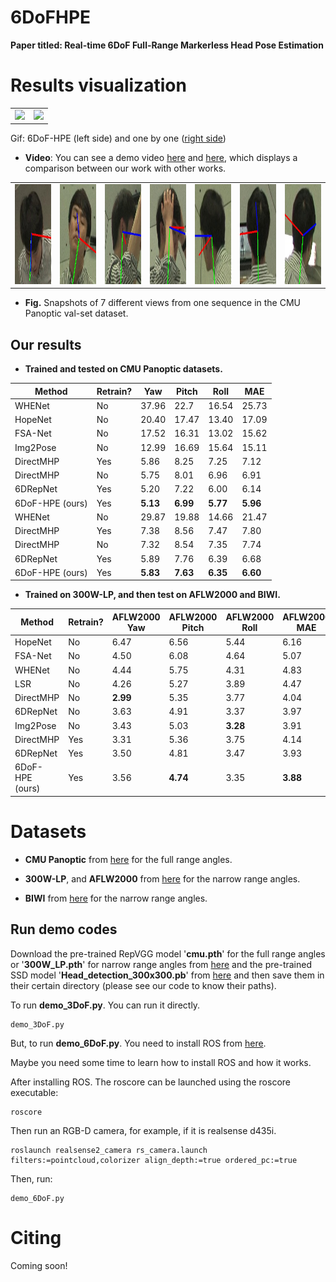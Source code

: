 # 6DoFHPE
**Paper titled: Real-time 6DoF Full-Range Markerless Head Pose Estimation**







# Results visualization



<table>
<tr>
<td><img src="https://github.com/Redhwan-A/6DoF-HPE/blob/main/gif/6DoF-Hpe.gif" height="240"></td>
<td><img src="https://github.com/Redhwan-A/6DoF-HPE/blob/main/gif/6DoF.gif" height="240"></td>  
</tr>
</table>


<p>
  Gif: 6DoF-HPE (left side) 
  and one by one (<a href="https://kagenova.com/blog/tech/2018/07/03/6DOF-motion.html">right side</a>)  
</p>



* **Video**:  You can see a demo video [here](https://www.youtube.com/watch?v=WWmBZ_2eiaE) and [here](https://www.youtube.com/watch?v=j6g8TqtIwKw&t=9s), which displays a comparison between our work with other works.


<table>
<tr>
<td><img src="images/cmu1.jpg" height="160"></td>
<td><img src="images/cmu4.jpg" height="160"></td> 
<td><img src="images/cmu13.jpg" height="160"></td> 
<td><img src="images/cmu14.jpg" height="160"></td> 
<td><img src="images/cmu15.jpg" height="160"></td>
<td><img src="images/cmu18.jpg" height="160"></td> 
<td><img src="images/cmu20.jpg" height="160"></td> 
</tr>
</table>

* **Fig.** Snapshots of 7 different views from one sequence in the CMU Panoptic val-set dataset.





## **Our results**
* **Trained and tested on CMU Panoptic datasets.**


| Method         | Retrain? | Yaw   | Pitch | Roll  | MAE   |
|----------------|----------|-------|-------|-------|-------|
| WHENet         | No       | 37.96 | 22.7  | 16.54 | 25.73 |
| HopeNet        | No       | 20.40 | 17.47 | 13.40 | 17.09 |
| FSA-Net        | No       | 17.52 | 16.31 | 13.02 | 15.62 |
| Img2Pose       | No       | 12.99 | 16.69 | 15.64 | 15.11 |
| DirectMHP      | Yes      | 5.86  | 8.25  | 7.25  | 7.12  |
| DirectMHP      | No       | 5.75  | 8.01  | 6.96  | 6.91  |
| 6DRepNet       | Yes      | 5.20  | 7.22  | 6.00  | 6.14  |
| 6DoF-HPE (ours)  | Yes      | **5.13**  | **6.99**  | **5.77**  | **5.96** |
| WHENet         | No       | 29.87 | 19.88 | 14.66 | 21.47 |
| DirectMHP      | Yes      | 7.38  | 8.56  | 7.47  | 7.80  |
| DirectMHP      | No       | 7.32  | 8.54  | 7.35  | 7.74  |
| 6DRepNet       | Yes      | 5.89  | 7.76  | 6.39  | 6.68  |
| 6DoF-HPE (ours)  | Yes      | **5.83**  | **7.63**  | **6.35**  | **6.60**  |


* **Trained on 300W-LP, and then test on AFLW2000 and BIWI.**

| Method         | Retrain? | AFLW2000 Yaw | AFLW2000 Pitch | AFLW2000 Roll | AFLW2000 MAE | BIWI Yaw | BIWI Pitch | BIWI Roll | BIWI MAE |
|----------------|----------|--------------|----------------|---------------|-------------|----------|------------|-----------|----------|
| HopeNet        | No       | 6.47         | 6.56           | 5.44          | 6.16        | 4.81     | 6.60       | 3.27      | 4.89     |
| FSA-Net        | No       | 4.50         | 6.08           | 4.64          | 5.07        | 4.27     | 4.96       | 2.76      | 4.00     |
| WHENet         | No       | 4.44         | 5.75           | 4.31          | 4.83        | 3.60     | 4.10       | 2.73      | 3.48     |
| LSR                        | No       | 4.26         | 5.27           | 3.89         | 4.47         | 4.29     | **3.09**       | 3.18      | 3.52     |
| DirectMHP      | No       | **2.99**         | 5.35           | 3.77          | 4.04        | 3.57     | 5.47       | 4.02      | 4.35     |
| 6DRepNet       | No       | 3.63         | 4.91           | 3.37          | 3.97        | **3.24**     | 4.48       | **2.68**     | **3.47**     |
| Img2Pose       | No       | 3.43         | 5.03           | **3.28**          | 3.91        | 4.57     | 3.55       | 3.24      | 3.79     |
| DirectMHP      | Yes      | 3.31         | 5.36           | 3.75          | 4.14        | 3.54     | 5.45       | 4.01      | 4.33     |
| 6DRepNet       | Yes      | 3.50         | 4.81           | 3.47          | 3.93        | 3.79     | 4.53       | 2.89      | 3.74     |
| 6DoF-HPE (ours)  | Yes      | 3.56         | **4.74**           | 3.35          | **3.88**       | 3.91     | 4.43       | 2.69      | 3.68     |


# Datasets

* **CMU Panoptic**  from [here](http://domedb.perception.cs.cmu.edu/) for the full range angles.
  
* **300W-LP**, and **AFLW2000** from [here](http://www.cbsr.ia.ac.cn/users/xiangyuzhu/projects/3DDFA/main.htm) for the narrow range angles.

* **BIWI**  from [here](https://icu.ee.ethz.ch/research/datsets.html) for the narrow range angles.

  

## **Run demo codes**

Download the pre-trained RepVGG model '**cmu.pth**'  for the full range angles or '**300W_LP.pth**' for narrow range angles from [here](https://drive.google.com/drive/folders/1Avome4KvNp0Lqh2QwhXO6L5URQjzCjUq) and the pre-trained SSD model '**Head_detection_300x300.pb**' from [here](https://drive.google.com/drive/folders/1Avome4KvNp0Lqh2QwhXO6L5URQjzCjUq) and then save them in their certain directory (please see our code to know their paths).

To run **demo_3DoF.py**. You can run it directly.
```
demo_3DoF.py
```

But, to run **demo_6DoF.py**. You need to install ROS from [here](https://wiki.ros.org/Distributions).

Maybe you need some time to learn how to install ROS and how it works.

After installing ROS. The roscore can be launched using the roscore executable:

```
roscore
```
Then run an RGB-D camera, for example, if it is  realsense d435i. 

```
roslaunch realsense2_camera rs_camera.launch filters:=pointcloud,colorizer align_depth:=true ordered_pc:=true
```
Then, run:

```
demo_6DoF.py
```



# Citing

Coming soon!
